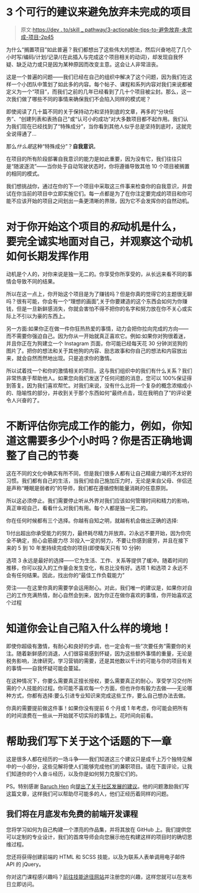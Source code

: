 # 3 个可行的建议来避免放弃未完成的项目

> 原文:[https://dev . to/skill _ pathway/3-actionable-tips-to-避免放弃-未完成-项目-2p45](https://dev.to/skill_pathway/3-actionable-tips-to-avoid-abandoned-unfinished-projects-2p45)

为什么“搁置项目”如此普遍？我们都想出了这些伟大的想法，然后兴奋地花了几个小时写/编码/计划/记录/{在此插入与完成这个项目相关的动词}，却发现自我怀疑、缺乏动力或只是因为某种原因而改变主意。这会让人非常沮丧。

这是一个普遍的问题——我们已经在自己的组织中解决了这个问题，因为我们在这样一个小团队中策划了如此多的内容。每个帖子、课程和系列内容对我们来说都被定义为一个“项目”，而我们之前的几年已经看到了几十个项目被尘封。那么，这一次我们做了哪些不同的事情来确保我们不会陷入同样的模式呢？

即使阅读了几十篇不同的关于保持动力和坚持到底的文章，再多的“分块任务”、“创建列表和表扬自己”或“认可小的成功”对大多数项目都不起作用。我们认为我们现在已经找到了“特殊成分”，当你看到其他人似乎总是坚持到底时，这就完全说得通了...

那么*什么是*这种“特殊成分”？**自我意识**。

在项目的所有阶段部署自我意识的能力是如此重要，因为没有它，我们往往只是“随波逐流”——当你处于自动驾驶状态时，你将遵循导致其他 10 个项目被搁置的相同的模式。

我们想挑战你，通过在你的下一个项目中采取这三件事来检查你的自我意识，并尝试在你当前的项目中立即实施它们。每一点都是为了在你注定要完成的项目和你可能不应该开始的项目之间划出一条更清晰的界限，因为它不会发挥你的自然动机。

# 对于你开始这个项目的*和*动机是什么，要完全诚实地面对自己，并观察这个动机如何长期发挥作用

动机是个人的，对你来说是独一无二的。你享受你所享受的，从长远来看不同的事情会导致不同的结果。

所以在这一点上，你开始这个项目是为了赚钱吗？但是你真的觉得它的主题很无聊吗？很有可能，你会有一个“理想的画面”,关于你要建造的这个东西会如何为你赚钱，但是一旦新鲜感消失，你就会害怕不得不把你的名字和努力放在你不关心或实际上不引以为豪的东西上。

另一方面:如果你正在做一件你狂热热爱的事情，动力会把你拉向完成的方向——而不需要你强迫自己。因为你从一开始就真正喜欢它。例如:如果你对狗很着迷，并且你正在为狗建立一个 Instagram 页面，你可能已经每天花 30 分钟浏览狗的图片了。把你的想法和关于其他狗的内容、励志故事和你自己的想法和内容放出来，就会自然而然地出现。只是追求你的激情。

所以试着找一个和你的激情相关的项目。这与我们组织中的我们有什么关系？我们非常热衷于帮助他人。如果您向我们发送了任何问题的消息，您可以 100%保证得到答复。因为我们喜欢帮忙。对我们来说，没有什么比将一个复杂的概念浓缩成小的、隐喻性的部分，并收到关于那个东西如何“最终点击，现在我明白了”的评论更令人兴奋的了。

# 不断评估你完成工作的能力，例如，你知道这需要多少个小时吗？你是否正确地调整了自己的节奏

这在不同的文化中确实有所不同，但是我们很多人都有让自己精疲力竭的不太好的习惯。我们都有自己的生活，当我们给自己施加压力时，无论是来自父母、伴侣还是声称“睡眠是弱者的”的导师，我们都在遵循控制能量消耗的任意原则。

所以这必须停止。我们需要停止听从外界对我们应该如何管理时间和精力的影响，真正审视自己，看看什么对我们有用。每个人都是独一无二的。

你在任何时候都有三个选择。你越有自知之明，就越有机会做出正确的选择:

1)付出超出你承受能力的努力，最终耗尽精力并放弃。2)永远不要开始，因为你完全不确定，担心会筋疲力尽 3)投入一定的努力，不要让你感到疲劳，并且在接下来的 5 到 10 年里持续完成你的项目(即使每天只有 10 分钟)

选项 3 永远是最好的选择——它为生活、工作、关系等提供了缓冲。随着时间的推移，你可以投入的工作量会发生变化，有总比没有好。选项 1 和选项 2 永远不会有任何结果。因此，找出你的“最佳工作负载能力”

旁注——在这里你真的需要学会运用耐心。对此，我们唯一的建议是，如果你对自己的工作充满热情，耐心自然会到来，因为你正在做你喜欢的事情，你开始喜欢这个过程

# 知道你会让自己陷入什么样的境地！

即使你超级有激情，有耐心和良好的步调，也一定会有一些“次要任务”需要你的关注。随着新鲜感的消退，人们很容易感到怀疑，因为这些额外事情的重量，无论是税务影响，法律研究，学习营销的需要，还是其他数以千计的可能与你的项目有关的事情——自我怀疑可能会蔓延。

在这种情况下，你要么需要真正擅长授权，要么需要真正的耐心，享受学习交付所需的个人技能的过程。你可能不喜欢每一个方面，但也许你有毅力去做——无论哪种方式，你都有选择:要么引进专业知识来完成这些工作，要么自己想办法去做。

你真的需要提前做这件事！如果你没有提前 6 个月或 1 年考虑，你可能会把所有的时间浪费在一些从一开始就不切实际的事情上。花时间向前看。

# [](#help-us-write-the-next-chapter-on-this-topic)帮助我们写下关于这个话题的下一章

这是很多人都在经历的一场斗争——我们知道这三个建议只是成千上万个独特见解中的一小部分，这些见解将使人们能够完成他们的兼职项目。请在下面评论，让我们知道你的个人奋斗经历，以及你是如何努力克服它们的。

PS。特别感谢 [Baruch Hen](https://dev.to/_baruchadi) 向[提出了关于社区发展的建议](https://dev.to/_baruchadi/how-do-you-stay-motivated-for-the-entirety-of-your-project-2i6f)。他的问题激励我们写这篇文章，这样我们可以帮助尽可能多的人，他们正经历着同样的问题。

## 我们将在月底发布免费的前端开发课程

您将学习如何为自己构建一个漂亮的作品集，并将其放在 GitHub 上。我们提供您可以定制的专业设计，我们的首席导师会向您展示他在构建这样的项目时的确切思维过程。

您还将获得创建前端的 HTML 和 SCSS 技能，以及为联系人表单调用电子邮件 API 的 jQuery。

你对这门课程感兴趣吗？[前往技能途径网站](https://www.skillpathway.com)并注册您的兴趣，这样您就可以在发布日立即访问。